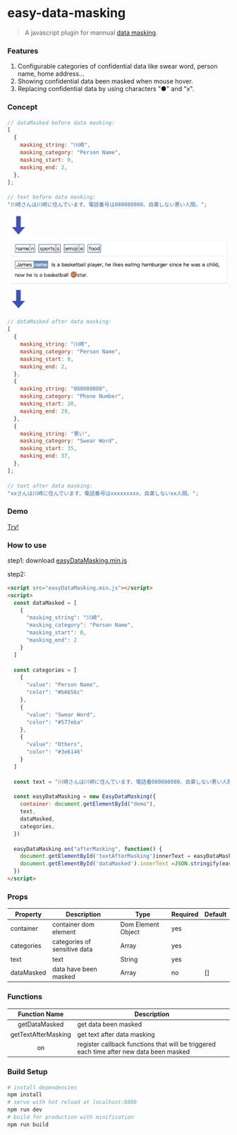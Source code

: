 # easy-data-masking

> A javascript plugin for mannual [data masking](https://research.aimultiple.com/data-masking/).

### Features

1. Configurable categories of confidential data like swear word, person name, home address...
2. Showing confidential data been masked when mouse hover.
3. Replacing confidential data by using characters "●" and "x".

### Concept

```javascript
// dataMasked before data masking:
[
  {
    masking_string: "川崎",
    masking_category: "Person Name",
    masking_start: 0,
    masking_end: 2,
  },
];

// text before data masking:
"川崎さんは川崎に住んでいます、電話番号は080080080、自粛しない悪い人間。";
```

<img src="down-arrow.png" width="50px"/><br/>
<img src="demo.gif" width="750px"/><br/>
<img src="down-arrow.png" width="50px"/><br/>

```javascript
// dataMasked after data masking:
[
  {
    masking_string: "川崎",
    masking_category: "Person Name",
    masking_start: 0,
    masking_end: 2,
  },
  {
    masking_string: "080080080",
    masking_category: "Phone Number",
    masking_start: 20,
    masking_end: 29,
  },
  {
    masking_string: "悪い",
    masking_category: "Swear Word",
    masking_start: 35,
    masking_end: 37,
  },
];

// text after data masking:
"xxさんは川崎に住んでいます、電話番号はxxxxxxxxx、自粛しないxx人間。";
```
### Demo

[Try!](https://codesandbox.io/s/easy-data-masking-igykl?file=/index.html)

### How to use

step1: download [easyDataMasking.min.js](https://github.com/HC200ok/easy-data-masking/blob/master/dist/easyDataMasking.min.js)

step2:

```html
<script src="easyDataMasking.min.js"></script>
<script>
  const dataMasked = [
    {
      "masking_string": "川崎",
      "masking_category": "Person Name",
      "masking_start": 0,
      "masking_end": 2
    }
  ]

  const categories = [
    {
      "value": "Person Name",
      "color": "#b6656c"
    },
    {
      "value": "Swear Word",
      "color": "#577eba"
    },
    {
      "value": "Others",
      "color": "#3e6146"
    }
  ]

  const text = "川崎さんは川崎に住んでいます、電話番080080080、自粛しない悪い人間。"

  const easyDataMasking = new EasyDataMasking({
    container: document.getElementById("demo"),
    text,
    dataMasked,
    categories,
  })

  easyDataMasking.on("afterMasking", function() {
    document.getElementById('textAfterMasking')innerText = easyDataMasking.getTextAfterMasking()
    document.getElementById('dataMasked').innerText =JSON.stringify(easyDataMasking.getDataMasked())
  })
</script>
```

### Props

| Property   | Description                  | Type               | Required | Default |
| ---------- | ---------------------------- | ------------------ | -------- | ------- |
| container  | container dom element        | Dom Element Object | yes      |         |
| categories | categories of sensitive data | Array              | yes      |         |
| text       | text                         | String             | yes      |         |
| dataMasked | data have been masked        | Array              | no       | []      |

### Functions

|    Function Name    | Description                                                                             |
| :-----------------: | --------------------------------------------------------------------------------------- |
|    getDataMasked    | get data been masked                                                                    |
| getTextAfterMasking | get text after data masking                                                             |
|         on          | register callback functions that will be triggered each time after new data been masked |

### Build Setup

```bash
# install dependencies
npm install
# serve with hot reload at localhost:8080
npm run dev
# build for production with minification
npm run build
```
